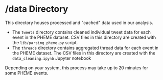 # /data Directory
This directory houses processed and "cached" data used in our analysis.

* The `tweets` directory contains cleaned individual tweet data for each event in the PHEME dataset. CSV files in this directory are created with the `lib/parsing_pheme.py` script.
* The `threads` directory contains aggregated thread data for each event in the PHEME dataset. The CSV files in this directory are created with the `data_cleaning.ipynb` Jupyter notebook

Depending on your system, this process may take up to 20 minutes for some PHEME events.